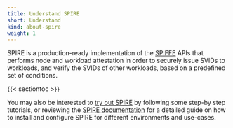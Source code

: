 ```yaml
---
title: Understand SPIRE
short: Understand
kind: about-spire
weight: 1
---
```


SPIRE is a production-ready implementation of the [SPIFFE](https://github.com/spiffe/spiffe) APIs that performs node and workload attestation in order to securely issue SVIDs to workloads, and verify the SVIDs of other workloads, based on a predefined set of conditions. 

{{< sectiontoc >}}

You may also be interested to [try out SPIRE](/spire/try/) by following some step-by step tutorials, or reviewing the [SPIRE documentation](/spire/docs/) for a detailed guide on how to install and configure SPIRE for different environments and use-cases.